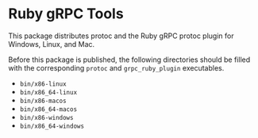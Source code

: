 # Ruby gRPC Tools

This package distributes protoc and the Ruby gRPC protoc plugin for Windows, Linux, and Mac.

Before this package is published, the following directories should be filled with the corresponding `protoc` and `grpc_ruby_plugin` executables.

 - `bin/x86-linux`
 - `bin/x86_64-linux`
 - `bin/x86-macos`
 - `bin/x86_64-macos`
 - `bin/x86-windows`
 - `bin/x86_64-windows`
